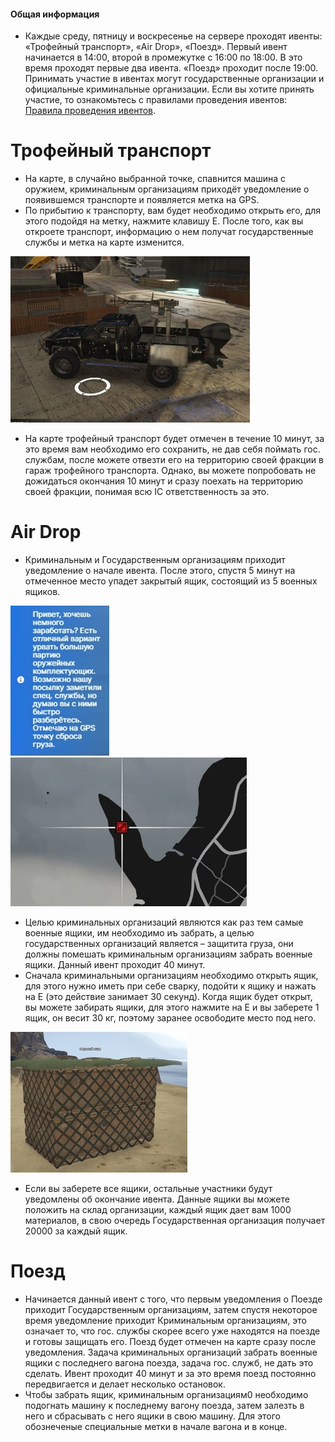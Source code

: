 #### Общая информация

- Каждые среду, пятницу и воскресенье на сервере проходят ивенты: «Трофейный транспорт», «Air Drop», «Поезд». Первый ивент начинается в 14:00, второй в промежутке с 16:00 по 18:00. В это время проходят первые два ивента. «Поезд» проходит после 19:00. Принимать участие в ивентах могут государственные организации и официальные криминальные организации. Если вы хотите принять участие, то ознакомьтесь с правилами проведения ивентов: [Правила проведения ивентов](https://forum.gta.live/threads/pravila-provedenija-iventov.8332/).

# Трофейный транспорт

- На карте, в случайно выбранной точке, спавнится машина с оружием, криминальным организациям приходёт уведомление о появившемся транспорте и появляется метка на GPS.
- По прибытию к транспорту, вам будет необходимо открыть его, для этого подойдя на метку, нажмите клавишу Е. После того, как вы откроете транспорт, информацию о нем получат государственные службы и метка на карте изменится.

![event_cars](../_media/screenshots/event_cars.jpg ':size=30%')

- На карте трофейный транспорт будет отмечен в течение 10 минут, за это время вам необходимо его сохранить, не дав себя поймать гос. службам, после можете отвезти его на территорию своей фракции в гараж трофейного транспорта. Однако, вы можете попробовать не дожидаться окончания 10 минут и сразу поехать на территорию своей фракции, понимая всю IC ответственность за это.

# Air Drop

- Криминальным и Государственным организациям приходит уведомление о начале ивента. После этого, спустя 5 минут на отмеченное место упадет закрытый ящик, состоящий из 5 военных ящиков.

![event_message_airdop](../_media/screenshots/message_airdrop.jpg ':size=10%')
![event_map_airdop](../_media/screenshots/map_airdrop.jpg ':size=24%')

- Целью криминальных организаций являются как раз тем самые военные ящики, им необходимо иъ забрать, а целью государственных организаций является – защитита груза, они должны помешать криминальным организациям забрать военные ящики. Данный ивент проходит 40 минут. 
- Сначала криминальными организациям необходимо открыть ящик, для этого нужно иметь при себе сварку, подойти к ящику и нажать на Е (это действие занимает 30 секунд). Когда ящик будет открыт, вы можете забирать ящики, для этого нажмите на Е и вы заберете 1 ящик, он весит 30 кг, поэтому заранее освободите место под него.

![airdop](../_media/screenshots/airdrop.jpg ':size=25%')

- Если вы заберете все ящики, остальные участники будут уведомлены об окончание ивента. Данные ящики вы можете положить на склад организации, каждый ящик дает вам 1000 материалов, в свою очередь Государственная организация получает 20000 за каждый ящик.

# Поезд

- Начинается данный ивент с того, что первым уведомления о Поезде приходит Государственным организациям, затем спустя некоторое время уведомление приходит Криминальным организациям, это означает то, что гос. службы скорее всего уже находятся на поезде и готовы защищать его. Поезд будет отмечен на карте сразу после уведомления. Задача криминальных организаций забрать военные ящики с последнего вагона поезда, задача гос. служб, не дать это сделать. Ивент проходит 40 минут и за это время поезд постоянно передвигается и делает несколько остановок.
- Чтобы забрать ящик, криминальным организациям0 необходимо подогнать машину к последнему вагону поезда, затем залезть в него и сбрасывать с него ящики в свою машину. Для этого обознеченые специальные метки в начале вагона и в конце.

